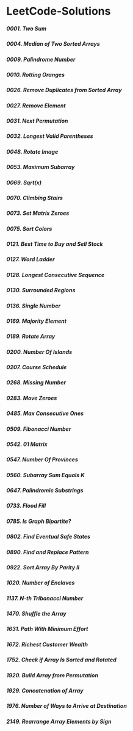 # LeetCode-Solutions
##### 0001. Two Sum
##### 0004. Median of Two Sorted Arrays
##### 0009. Palindrome Number
##### 0010. Rotting Oranges
##### 0026. Remove Duplicates from Sorted Array
##### 0027. Remove Element
##### 0031. Next Permutation
##### 0032. Longest Valid Parentheses
##### 0048. Rotate Image
##### 0053. Maximum Subarray
##### 0069. Sqrt(x)
##### 0070. Climbing Stairs
##### 0073. Set Matrix Zeroes
##### 0075. Sort Colors
##### 0121. Best Time to Buy and Sell Stock
##### 0127. Word Ladder
##### 0128. Longest Consecutive Sequence
##### 0130. Surrounded Regions
##### 0136. Single Number
##### 0169. Majority Element
##### 0189. Rotate Array
##### 0200. Number Of Islands
##### 0207. Course Schedule
##### 0268. Missing Number
##### 0283. Move Zeroes
##### 0485. Max Consecutive Ones
##### 0509. Fibonacci Number
##### 0542. 01 Matrix
##### 0547. Number Of Provinces
##### 0560. Subarray Sum Equals K
##### 0647. Palindromic Substrings
##### 0733. Flood Fill
##### 0785. Is Graph Bipartite?
##### 0802. Find Eventual Safe States
##### 0890. Find and Replace Pattern
##### 0922. Sort Array By Parity II
##### 1020. Number of Enclaves
##### 1137. N-th Tribonacci Number
##### 1470. Shuffle the Array
##### 1631. Path With Minimum Effort
##### 1672. Richest Customer Wealth
##### 1752. Check if Array Is Sorted and Rotated
##### 1920. Build Array from Permutation
##### 1929. Concatenation of Array
##### 1976. Number of Ways to Arrive at Destination
##### 2149. Rearrange Array Elements by Sign
##### 